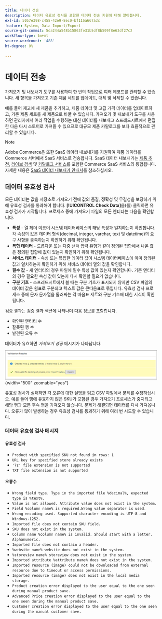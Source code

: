 ```yaml
---
title: 데이터 전송
description: 데이터 유효성 검사를 포함한 데이터 전송 지원에 대해 알아봅니다.
exl-id: 5057e398-c458-42e9-8ec0-bf116a667a3c
feature: System, Data Import/Export
source-git-commit: 5da244a548b15863fe31b5df8b509f8e63df27c2
workflow-type: tm+mt
source-wordcount: '488'
ht-degree: 0%

---
```


# 데이터 전송

가져오기 및 내보내기 도구를 사용하여 한 번의 작업으로 여러 레코드를 관리할 수 있습니다. 새 항목을 가져오고 기존 제품 세트를 업데이트, 대체 및 삭제할 수 있습니다.

예를 들어 재고에 새 제품을 추가하고, 제품 데이터 및 고급 가격 데이터를 업데이트하고, 기존 제품 세트를 새 제품으로 바꿀 수 있습니다. 가져오기 및 내보내기 도구를 사용하면 관리자에서 여러 작업을 수행하는 대신 데이터를 내보내고 스프레드시트에서 편집한 다음 다시 스토어로 가져올 수 있으므로 대규모 제품 카탈로그를 보다 효율적으로 관리할 수 있습니다.


>[!NOTE]
>
>Adobe Commerce은 또한 SaaS 데이터 내보내기를 지원하여 제품 데이터를 Commerce 서버에서 SaaS 서비스로 전송합니다. SaaS 데이터 내보내기는 [제품 추천](https://experienceleague.adobe.com/docs/commerce/product-recommendations/overview.html), [라이브 검색](https://experienceleague.adobe.com/en/docs/commerce/live-search/overview) 및 [카탈로그 서비스](https://experienceleague.adobe.com/en/docs/commerce/catalog-service/guide-overview)를 포함한 Commerce SaaS 서비스와 통합됩니다. 자세한 내용은 [SaaS 데이터 내보내기 안내서](https://experienceleague.adobe.com/en/docs/commerce/saas-data-export/overview)를 참조하십시오.

## 데이터 유효성 검사

모든 데이터는 값을 저장소로 가져오기 전에 값의 품질, 정확성 및 무결성을 보장하기 위해 유효성 검사를 통과해야 합니다. **[!UICONTROL Check Data]**&#x200B;을(를) 클릭하면 유효성 검사가 시작됩니다. 프로세스 중에 가져오기 파일의 모든 엔티티는 다음을 확인합니다.

- **특성** - 열 헤더 이름이 시스템 데이터베이스의 해당 특성과 일치하는지 확인합니다. 각 속성의 값은 데이터 형식(decimal, integer, varchar, text 및 datetime)의 요구 사항을 충족하는지 확인하기 위해 확인됩니다.
- **복합 데이터** - 드롭다운 또는 다중 선택 입력 유형과 같이 정의된 집합에서 나온 값은 정의된 집합에 값이 있는지 확인하기 위해 확인됩니다.
- **서비스 데이터** - 속성 또는 복잡한 데이터 값이 시스템 데이터베이스에 이미 정의된 값과 일치하는지 확인하기 위해 서비스 데이터 열의 값을 확인합니다.
- **필수 값** - 새 엔터티의 경우 파일에 필수 특성 값이 있는지 확인합니다. 기존 엔티티의 경우 필요한 속성 값이 있는지 다시 확인할 필요가 없습니다.
- **구분 기호** - 스프레드시트에서 볼 때는 구분 기호가 표시되지 않지만 CSV 파일의 데이터 값은 쉼표로 구분되고 텍스트 값은 큰따옴표로 묶입니다. 유효성 검사 프로세스 중에 문자 문자열을 둘러싸는 각 따옴표 세트와 구분 기호에 대한 서식이 확인됩니다.

검증 결과는 검증 결과 섹션에 나타나며 다음 정보를 포함합니다.

- 확인된 엔티티 수
- 잘못된 행 수
- 발견된 오류 수

데이터가 유효하면 _가져오기 성공_ 메시지가 나타납니다.

![시스템 메시지 - 파일이 유효합니다](./assets/data-import-validation-message.png){width="500" zoomable="yes"}

유효성 검사가 실패하면 각 오류에 대한 설명을 읽고 CSV 파일에서 문제를 수정하십시오. 예를 들어 행에 유효하지 않은 SKU가 포함된 경우 가져오기 프로세스가 중지되고 해당 행과 모든 후속 행을 가져오지 않습니다. 문제가 해결되면 데이터를 다시 가져옵니다. 오류가 많이 발생하는 경우 유효성 검사를 통과하기 위해 여러 번 시도할 수 있습니다.

### 데이터 유효성 검사 메시지

#### 유효성 검사

- `Product with specified SKU not found in rows: 1`
- `URL key for specified store already exists`
- `'7z' file extension is not supported`
- `TXT file extension is not supported`

#### 오류수

- `Wrong field type. Type in the imported file %decimal%, expected type is %text%.`
- `Value is not allowed. Attribute value does not exist in the system.`
- `Field %column name% is required.Wrong value separator is used.`
- `Wrong encoding used. Supported character encoding is UTF-8 and Windows-1252.`
- `Imported file does not contain SKU field.`
- `SKU does not exist in the system.`
- `Column name %column name% is invalid. Should start with a letter. Alphanumeric.`
- `Imported file does not contain a header.`
- `%website name% website does not exist in the system.`
- `%storeview name% storeview does not exist in the system.`
- `Imported attribute %attribute name% does not exist in the system.`
- `Imported resource (image) could not be downloaded from external resource due to timeout or access permissions.`
- `Imported resource (image) does not exist in the local media storage.`
- `Product creation error displayed to the user equal to the one seen during manual product save.`
- `Advanced Price creation error displayed to the user equal to the one seen during the manual product save.`
- `Customer creation error displayed to the user equal to the one seen during the manual customer save.`
